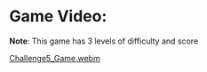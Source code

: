 # Game Video:

**Note**: This game has 3 levels of difficulty and score

[Challenge5_Game.webm](https://github.com/Rawda-Yousry/Whack-A-Food-Game/assets/93453475/28244786-57c7-4e30-a512-f99aef8ec350)
